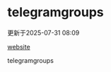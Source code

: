 # telegramgroups
更新于2025-07-31 08:09

[website](https://allgroups.github.io/telegramgroups/)

telegramgroups
